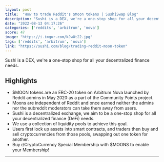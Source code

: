 ```yaml
---
layout: post
title:  "How to trade Reddit's $Moon tokens | SushiSwap Blog"
description: "Sushi is a DEX, we're a one-stop shop for all your decentralized finance needs."
date: "2022-08-13 04:17:26"
categories: ['reddits', 'arbitrum', 'nova']
score: 47
image: "https://i.imgur.com/kJwOt22.jpg"
tags: ['reddits', 'arbitrum', 'nova']
link: "https://sushi.com/blog/trading-reddit-moon-token"
---
```


Sushi is a DEX, we're a one-stop shop for all your decentralized finance needs.

## Highlights

- $MOON tokens are an ERC-20 token on Arbitrum Nova launched by Reddit admins in May 2020 as a part of the Community Points project.
- Moons are independent of Reddit and once earned neither the admins nor the subreddit moderators can take them away from users.
- Sushi is a decentralized exchange, we aim to be a one-stop shop for all your decentralized finance (DeFi) needs.
- We use a collection of liquidity pools to achieve this goal.
- Users first lock up assets into smart contracts, and traders then buy and sell cryptocurrencies from those pools, swapping out one token for another.
- Buy r/CryptoCurrency Special Membership with $MOONS to enable your Membership!

---
